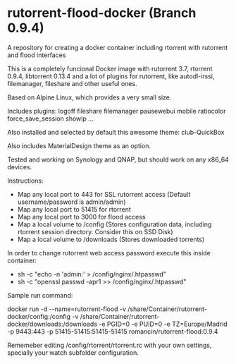 # rutorrent-flood-docker (Branch 0.9.4)
A repository for creating a docker container including rtorrent with rutorrent and flood interfaces

This is a completely funcional Docker image with rutorrent 3.7, rtorrent 0.9.4, libtorrent 0.13.4 and a lot of plugins 
for rutorrent, like autodl-irssi, filemanager, fileshare and other useful ones.

Based on Alpine Linux, which provides a very small size. 

Includes plugins: logoff fileshare filemanager pausewebui mobile ratiocolor force_save_session showip ...

Also installed and selected by default this awesome theme: club-QuickBox

Also includes MaterialDesign theme as an option.

Tested and working on Synology and QNAP, but should work on any x86_64 devices.

Instructions: 
- Map any local port to 443 for SSL rutorrent access (Default username/password is admin/admin) 
- Map any local port to 51415 for rtorrent 
- Map any local port to 3000 for flood access
- Map a local volume to /config (Stores configuration data, including rtorrent session directory. Consider this on SSD Disk) 
- Map a local volume to /downloads (Stores downloaded torrents)

In order to change rutorrent web access password execute this inside container: 
- sh -c "echo -n 'admin:' > /config/nginx/.htpasswd"
- sh -c "openssl passwd -apr1 >> /config/nginx/.htpasswd"

Sample run command:

docker run -d --name=rutorrent-flood
-v /share/Container/rutorrent-docker/config:/config 
-v /share/Container/rutorrent-docker/downloads:/downloads 
-e PGID=0 -e PUID=0 -e TZ=Europe/Madrid 
-p 9443:443 
-p 51415-51415:51415-51415 
romancin/rutorrent-flood:0.9.4

Rememeber editing /config/rtorrent/rtorrent.rc with your own settings, specially your watch subfolder configuration.
